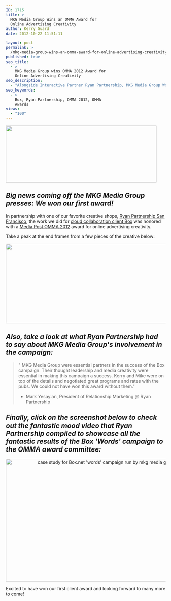 ```yaml
---
ID: 1715
title: >
  MKG Media Group Wins an OMMA Award for
  Online Advertising Creativity
author: Kerry Guard
date: 2012-10-22 11:51:11

layout: post
permalink: >
  /mkg-media-group-wins-an-omma-award-for-online-advertising-creativity/
published: true
seo_title:
  - >
    MKG Media Group wins OMMA 2012 Award for
    Online Advertising Creativity
seo_description:
  - "Alongside Interactive Partner Ryan Partnership, MKG Media Group Won an OMMA 2012 Award for Online Advertising Creativity on the Box 'Words' Campaign"
seo_keywords:
  - >
    Box, Ryan Partnership, OMMA 2012, OMMA
    Awards
views:
  - "100"
---
```

<img class="size-full wp-image-1716 aligncenter" title="MediaPost's OMMA 2012 Award" src="http://mkgmediagroup.com/wp-content/uploads/2012/10/MediaPosts-OMMA-2012-Award.png" alt="" width="475" height="179" />
<h2 style="text-align: left;"><em>Big news coming off the MKG Media Group presses: We won our first award!</em></h2>
<p style="text-align: left;">In partnership with one of our favorite creative shops, <a href="http://www.ryanpartnership.com/" target="_blank">Ryan Partnership San Francisco</a>, the work we did for <a href="http://box.com" target="_blank">cloud collaboration client Box</a> was honored with a <a href="http://mediapost.com/ommaawards" target="_blank">Media Post OMMA 2012</a> award for online advertising creativity.</p>
<p style="text-align: left;">Take a peak at the end frames from a few pieces of the creative below:</p>
<p style="text-align: left;"><img class="size-full wp-image-1718 aligncenter" title="Box Words Campaign OMMA Award Winner Online Advertising Creativity" src="http://mkgmediagroup.com/wp-content/uploads/2012/10/Box-Words-Campaign-OMMA-Award-Winner-Online-Advertising-Creativity.jpg" alt="" width="637" height="251" /></p>

<h2><em>Also, take a look at what Ryan Partnership had to say about MKG Media Group's involvement in the campaign:</em></h2>
<blockquote>" MKG Media Group were essential partners in the success of the Box campaign. Their thought leadership and media creativity were essential in making this campaign a success. Kerry and Mike were on top of the details and negotiated great programs and rates with the pubs. We could not have won this award without them."

- Mark Yesayian, President of Relationship Marketing @ Ryan Partnership</blockquote>
<h2><em>Finally, click on the screenshot below to check out the fantastic mood video that Ryan Partnership compiled to showcase all the fantastic results of the Box 'Words' campaign to the OMMA award committee: </em></h2>
<p style="text-align: center;"><a href="http://vimeo.com/44129924" target="_blank"><img class="aligncenter  wp-image-1750" title="box words campaign ryan partnership mkg media group" src="http://mkgmediagroup.com/wp-content/uploads/2012/10/box-words-campaign-ryan-partnership-mkg-media-group.png" alt="case study for Box.net 'words' campaign run by mkg media group and ryan partnership" width="762" height="386" /></a></p>
Excited to have won our first client award and looking forward to many more to come!

&nbsp;